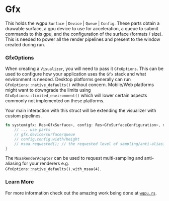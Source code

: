 # Gfx
This holds the wgpu `Surface` | `Device` | `Queue` | `Config`. These parts obtain a drawable
surface, a gpu device to use for acceleration, a queue to submit commands to this gpu, and the
configuration of the surface (formats / size). This is needed to power all the render pipelines
and present to the window created during run. 

### GfxOptions

When creating a `Visualizer`, you will need to pass it `GfxOptions`. This can be used to configure how
your application uses the `Gfx` stack and what environment is needed. Desktop platforms generally can run
`GfxOptions::native_defaults()` without concern. Mobile/Web platforms might want to downgrade the limits using
`GfxOptions::limited_environment()` which will lower certain aspects commonly not implemented on these platforms.

Your main interaction with this struct will be extending the visualizer with custom pipelines. 
```rust
fn system(gfx: Res<GfxSurface>, config: Res<GfxSurfaceConfiguration>, msaa: Res<MsaaRenderAdapter>) {
    // ... use parts
    // gfx.device/surface/queue
    // config.config.width/height
    // msaa.requested(); // the requested level of sampling/anti-aliasing from
}
```
The `MsaaRenderAdapter` can be used to request multi-sampling and anti-aliasing for your renderers e.g.
`GfxOptions::native_defaults().with_msaa(4)`.

### Learn More

For more information check out the amazing work being done at [`wgpu.rs`](https://wgpu.rs/). 
